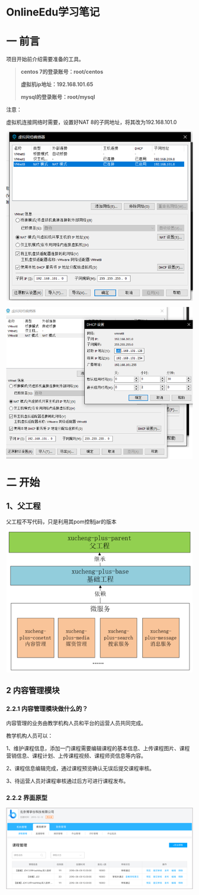 # OnlineEdu学习笔记

# 一 前言

项目开始前介绍需要准备的工具。

>**centos 7的登录账号：root/centos**
>
>**虚拟机ip地址：192.168.101.65**
>
>**mysql的登录账号：root/mysql**



注意：

虚拟机连接网络时需要，设置好NAT 8的子网地址，将其改为192.168.101.0

![image-20230811191855634](./assets/image-20230811191855634.png)

![image-20230811191922302](./assets/image-20230811191922302.png)



# 二 开始

## 1、父工程

父工程不写代码，只是利用其pom控制jar的版本

![image-20230811192114338](./assets/image-20230811192114338.png)

## 2 内容管理模块

### 2.2.1 内容管理模块做什么的？

内容管理的业务由教学机构人员和平台的运营人员共同完成。

教学机构人员可以：

1、维护课程信息，添加一门课程需要编辑课程的基本信息、上传课程图片、课程营销信息、课程计划、上传课程视频、课程师资信息等内容。

2、课程信息编辑完成，通过课程预览确认无误后提交课程审核。

3、待运营人员对课程审核通过后方可进行课程发布。

### 2.2.2 界面原型

![image-20230811192703119](./assets/image-20230811192703119.png)



